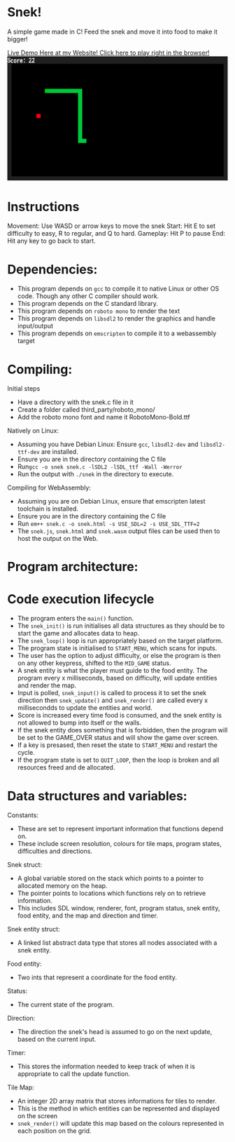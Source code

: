 # Snek!
A simple game made in C!
Feed the snek and move it into food to make it bigger!

[Live Demo Here at my Website! Click here to play right in the browser!](https://ashtheamin.github.io/snek/snek.html)
![Snek](screenshot.png)

# Instructions
Movement: Use WASD or arrow keys to move the snek
Start: Hit E to set difficulty to easy, R to regular, and Q to hard.
Gameplay: Hit P to pause
End: Hit any key to go back to start.

# Dependencies:
- This program depends on `gcc` to compile it to native Linux or other OS code. Though any other C compiler should work.
- This program depends on the C standard library.
- This program depends on `roboto mono` to render the text
- This program depends on `libsdl2` to render the graphics and handle input/output
- This program depends on `emscripten` to compile it to a webassembly target

# Compiling:
Initial steps
- Have a directory with the snek.c file in it
- Create a folder called third_party/roboto_mono/
- Add the roboto mono font and name it RobotoMono-Bold.ttf

Natively on Linux:
- Assuming you have Debian Linux: Ensure `gcc`, `libsdl2-dev` and `libsdl2-ttf-dev` are installed.
- Ensure you are in the directory containing the C file
- Run`gcc -o snek snek.c -lSDL2 -lSDL_ttf -Wall -Werror`
- Run the output with `./snek` in the directory to execute.

Compiling for WebAssembly:
- Assuming you are on Debian Linux, ensure that emscripten latest toolchain is installed.
- Ensure you are in the directory containing the C file
- Run `em++ snek.c -o snek.html -s USE_SDL=2 -s USE_SDL_TTF=2`
- The `snek.js`, `snek.html` and `snek.wasm` output files can be used then to host the output on the Web.

# Program architecture:

# Code execution lifecycle
- The program enters the `main()` function.
- The `snek_init()` is run initialises all data structures as they should be to start the game and allocates data to heap.
- The `snek_loop()` loop is run appropriately based on the target platform.
- The program state is initialised to `START_MENU`, which scans for inputs.
- The user has the option to adjust difficulty, or else the program is then on any other keypress, shifted to the `MID_GAME` status.
- A snek entity is what the player must guide to the food entity. The program every x milliseconds, based on difficulty, will update entities and render the map.
- Input is polled, `snek_input()` is called to process it to set the snek direction then `snek_update()` and `snek_render()` are called every x millisecondds to update the entities and world.
- Score is increased every time food is consumed, and the snek entity is not allowed to bump into itself or the walls.
- If the snek entity does something that is forbidden, then the program will be set to the GAME_OVER status and will show the game over screen.
- If a key is presased, then reset the state to `START_MENU` and restart the cycle.
- If the program state is set to `QUIT_LOOP`, then the loop is broken and all resources freed and de allocated.

# Data structures and variables:
Constants:
- These are set to represent important information that functions depend on.
- These include screen resolution, colours for tile maps, program states, difficulties and directions.

Snek struct:
  - A global variable stored on the stack which points to a pointer to allocated memory on the heap.
  - The pointer points to locations which functions rely on to retrieve information.
  - This includes SDL window, renderer, font, program status, snek entity, food entity, and the map and direction and timer.

Snek entity struct:
  - A linked list abstract data type that stores all nodes associated with a snek entity.

Food entity:
  - Two ints that represent a coordinate for the food entity.
 
Status:
  - The current state of the program.
 
Direction:
 - The direction the snek's head is assumed to go on the next update, based on the current input.
 
Timer:
  - This stores the information needed to keep track of when it is appropriate to call the update function.

Tile Map:
  - An integer 2D array matrix that stores informations for tiles to render.
  - This is the method in which entities can be represented and displayed on the screen
  - `snek_render()` will update this map based on the colours represented in each position on the grid.
